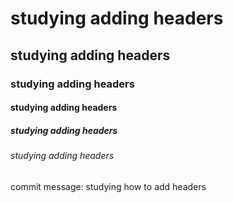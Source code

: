 # studying adding headers
## studying adding headers
### studying adding headers
#### studying adding headers
##### studying adding headers
###### studying adding headers
commit message: studying how to add headers
